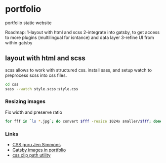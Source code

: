 # portfolio
portfolio static website


Roadmap: 
1-layout with html and scss 
2-integrate into gatsby, to get access to more plugins (multilingual for isntance) and data layer
3-refine UI from within gatsby

## layout with html and scss 
scss allows to work with structured css.
install sass, and setup watch to preprocess scss into css files.

```bash
cd css
sass --watch style.scss:style.css
```


### Resizing images
Fix width and preserve ratio
```bash 
for fff in `ls *.jpg`; do convert $fff -resize 1024x smaller/$fff; done
```


### Links
- [CSS guru Jen Simmons](https://labs.jensimmons.com/)
- [Gatsby images in portfolio](https://medium.freecodecamp.org/how-i-made-my-portfolio-website-blazing-fast-with-gatsby-82ccddc2f671)
- [css clip path utility](https://bennettfeely.com/clippy/)